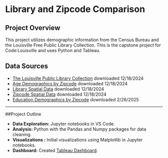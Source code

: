 # Library and Zipcode Comparison

## Project Overview

This project utilizes demographic information from the Census Bureau and the Louisville Free Public Library Collection.
This is the capstone project for Code:Louisville and uses Python and Tableau.

## Data Sources

- [The Louisville Public Library Collection](https://data.louisvilleky.gov/datasets/LOJIC::louisville-metro-ky-library-collection-inventory-/about) downloaded 12/18/2024 
- [Age Demographics by Zipcode](https://data.census.gov/) downloaded 12/18/2024
- [Library Spatial Data](https://data.louisvilleky.gov/datasets/LOJIC::louisville-ky-free-public-libraries-1/about) downloaded 12/18/2024
- [Zipcode Spatial Data](https://data.louisvilleky.gov/datasets/LOJIC::jefferson-county-ky-zip-codes/about) downloaded 12/18/2024
- [Education Demographics by Zipcode](https://data.census.gov/) downloaded 2/26/2025

---
##Project Outline
- **Data Exploration:** Jupyter notebooks in VS Code.
- **Analysis:** Python with the Pandas and Numpy packages for data cleaning.
- **Visualizations :** Initial visualizations using Matplotlib in Jupyter notebooks. 
- **Dashboard:** Created [Tableau Dashboard](https://public.tableau.com/views/mapviz_17424942099340/Age?:language=en-US&:sid=&:redirect=auth&:display_count=n&:origin=viz_share_link).

